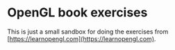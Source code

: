 # OpenGL book exercises
This is just a small sandbox for doing the exercises from [https://learnopengl.com](https://learnopengl.com).
